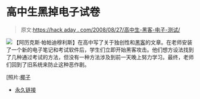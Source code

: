# 高中生黑掉电子试卷

> 原文:[https://hack aday . com/2008/08/27/高中生-黑客-电子-测试/](https://hackaday.com/2008/08/27/high-school-students-hacking-electronic-tests/)

![](../Images/909b4f0447cb9c26aed6ddb6df679eda.png)
【阿历克斯·帕帕迪穆利斯】在高中写了关于独创性和[黑客](http://thedailywtf.com/Articles/When-In-Doubt,-Choose-C.aspx)的文章。在老师安装了一个新的电子笔记和考试软件后，学生们立即开始黑客攻击。他们想方设法找到了几种通过考试的方法，但没有一种方法涉及到前一天晚上努力学习。最终，老师们回到了旧系统来防止这种恶作剧。

[照片:[椰子](http://flickr.com/photos/cocoen/411960476/)

*   [永久链接](http://thedailywtf.com/Articles/When-In-Doubt,-Choose-C.aspx)